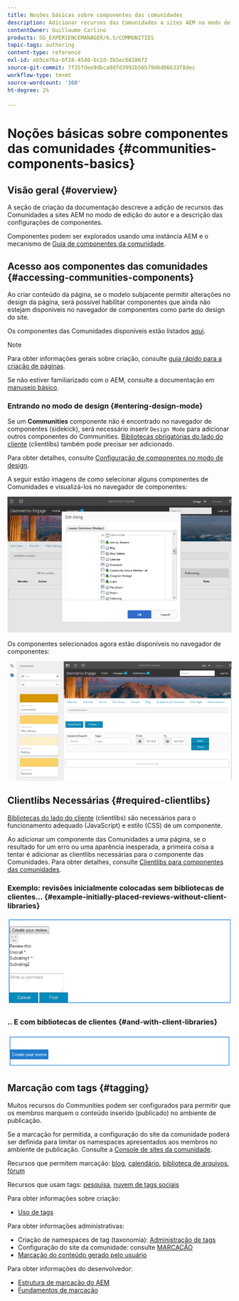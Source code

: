 ```yaml
---
title: Noções básicas sobre componentes das comunidades
description: Adicionar recursos das Comunidades a sites AEM no modo de edição e configurar componentes
contentOwner: Guillaume Carlino
products: SG_EXPERIENCEMANAGER/6.5/COMMUNITIES
topic-tags: authoring
content-type: reference
exl-id: eb5ce76a-bf28-4540-bc2d-3b5ecb8286f2
source-git-commit: 7f35fdee9dbca9dfd3992b56579d6d06633f8dec
workflow-type: tm+mt
source-wordcount: '360'
ht-degree: 2%

---
```


# Noções básicas sobre componentes das comunidades {#communities-components-basics}

## Visão geral {#overview}

A seção de criação da documentação descreve a adição de recursos das Comunidades a sites AEM no modo de edição do autor e a descrição das configurações de componentes.

Componentes podem ser explorados usando uma instância AEM e o mecanismo de [Guia de componentes da comunidade](components-guide.md).

## Acesso aos componentes das comunidades {#accessing-communities-components}

Ao criar conteúdo da página, se o modelo subjacente permitir alterações no design da página, será possível habilitar componentes que ainda não estejam disponíveis no navegador de componentes como parte do design do site.

Os componentes das Comunidades disponíveis estão listados [aqui](author-communities.md#available-communities-components).

>[!NOTE]
>
>Para obter informações gerais sobre criação, consulte [guia rápido para a criação de páginas](../../help/sites-authoring/qg-page-authoring.md).
>
>Se não estiver familiarizado com o AEM, consulte a documentação em [manuseio básico](../../help/sites-authoring/basic-handling.md).

### Entrando no modo de design {#entering-design-mode}

Se um **Communities** componente não é encontrado no navegador de componentes (sidekick), será necessário inserir `Design Mode` para adicionar outros componentes do Communities. [Bibliotecas obrigatórias do lado do cliente](#required-clientlibs) (clientlibs) também pode precisar ser adicionado.

Para obter detalhes, consulte [Configuração de componentes no modo de design](../../help/sites-authoring/default-components-designmode.md).

A seguir estão imagens de como selecionar alguns componentes de Comunidades e visualizá-los no navegador de componentes:

![design de componente](assets/component-design.png)

Os componentes selecionados agora estão disponíveis no navegador de componentes:

![component-design1](assets/component-design1.png)

## Clientlibs Necessárias {#required-clientlibs}

[Bibliotecas do lado do cliente](../../help/sites-developing/clientlibs.md) (clientlibs) são necessários para o funcionamento adequado (JavaScript) e estilo (CSS) de um componente.

Ao adicionar um componente das Comunidades a uma página, se o resultado for um erro ou uma aparência inesperada, a primeira coisa a tentar é adicionar as clientlibs necessárias para o componente das Comunidades. Para obter detalhes, consulte [Clientlibs para componentes das comunidades](clientlibs.md).

### Exemplo: revisões inicialmente colocadas sem bibliotecas de clientes... {#example-initially-placed-reviews-without-client-libraries}

![clientlibs1](assets/clientlibs1.png)

### .. E com bibliotecas de clientes {#and-with-client-libraries}

![clientlibs2](assets/clientlibs2.png)

## Marcação com tags {#tagging}

Muitos recursos do Communities podem ser configurados para permitir que os membros marquem o conteúdo inserido (publicado) no ambiente de publicação.

Se a marcação for permitida, a configuração do site da comunidade poderá ser definida para limitar os namespaces apresentados aos membros no ambiente de publicação. Consulte a [Console de sites da comunidade](sites-console.md#tagging).

Recursos que permitem marcação: [blog](blog-feature.md), [calendário](calendar.md), [biblioteca de arquivos](file-library.md), [fórum](forum.md)

Recursos que usam tags: [pesquisa](search.md), [nuvem de tags sociais](tagcloud.md)

Para obter informações sobre criação:

* [Uso de tags](../../help/sites-authoring/tags.md)

Para obter informações administrativas:

* Criação de namespaces de tag (taxonomia): [Administração de tags](../../help/sites-administering/tags.md)
* Configuração do site da comunidade: consulte [MARCAÇÃO](sites-console.md#tagging)
* [Marcação do conteúdo gerado pelo usuário](../../help/sites-authoring/tags.md)

Para obter informações do desenvolvedor:

* [Estrutura de marcação do AEM](../../help/sites-developing/framework.md)
* [Fundamentos de marcação](tag.md)
